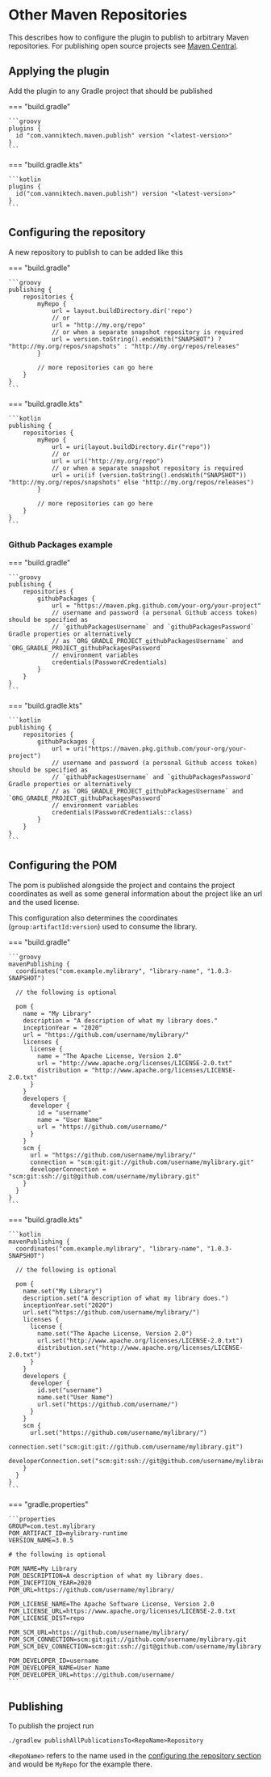 # Other Maven Repositories

This describes how to configure the plugin to publish to arbitrary Maven repositories. For publishing open source
projects see [Maven Central](central.md).

## Applying the plugin

Add the plugin to any Gradle project that should be published

=== "build.gradle"

    ```groovy
    plugins {
      id "com.vanniktech.maven.publish" version "<latest-version>"
    }
    ```

=== "build.gradle.kts"

    ```kotlin
    plugins {
      id("com.vanniktech.maven.publish") version "<latest-version>"
    }
    ```

## Configuring the repository

A new repository to publish to can be added like this

=== "build.gradle"

    ```groovy
    publishing {
        repositories {
            myRepo {
                url = layout.buildDirectory.dir('repo')
                // or
                url = "http://my.org/repo"
                // or when a separate snapshot repository is required
                url = version.toString().endsWith("SNAPSHOT") ? "http://my.org/repos/snapshots" : "http://my.org/repos/releases"
            }

            // more repositories can go here
        }
    }
    ```

=== "build.gradle.kts"

    ```kotlin
    publishing {
        repositories {
            myRepo {
                url = uri(layout.buildDirectory.dir("repo"))
                // or
                url = uri("http://my.org/repo")
                // or when a separate snapshot repository is required
                url = uri(if (version.toString().endsWith("SNAPSHOT")) "http://my.org/repos/snapshots" else "http://my.org/repos/releases")
            }

            // more repositories can go here
        }
    }
    ```

### Github Packages example

=== "build.gradle"

    ```groovy
    publishing {
        repositories {
            githubPackages {
                url = "https://maven.pkg.github.com/your-org/your-project"
                // username and password (a personal Github access token) should be specified as
                // `githubPackagesUsername` and `githubPackagesPassword` Gradle properties or alternatively
                // as `ORG_GRADLE_PROJECT_githubPackagesUsername` and `ORG_GRADLE_PROJECT_githubPackagesPassword`
                // environment variables
                credentials(PasswordCredentials)
            }
        }
    }
    ```

=== "build.gradle.kts"

    ```kotlin
    publishing {
        repositories {
            githubPackages {
                url = uri("https://maven.pkg.github.com/your-org/your-project")
                // username and password (a personal Github access token) should be specified as
                // `githubPackagesUsername` and `githubPackagesPassword` Gradle properties or alternatively
                // as `ORG_GRADLE_PROJECT_githubPackagesUsername` and `ORG_GRADLE_PROJECT_githubPackagesPassword`
                // environment variables
                credentials(PasswordCredentials::class)
            }
        }
    }
    ```


## Configuring the POM

The pom is published alongside the project and contains the project coordinates
as well as some general information about the project like an url and the used
license.

This configuration also determines the coordinates (`group:artifactId:version`) used to consume the library.

=== "build.gradle"

    ```groovy
    mavenPublishing {
      coordinates("com.example.mylibrary", "library-name", "1.0.3-SNAPSHOT")

      // the following is optional

      pom {
        name = "My Library"
        description = "A description of what my library does."
        inceptionYear = "2020"
        url = "https://github.com/username/mylibrary/"
        licenses {
          license {
            name = "The Apache License, Version 2.0"
            url = "http://www.apache.org/licenses/LICENSE-2.0.txt"
            distribution = "http://www.apache.org/licenses/LICENSE-2.0.txt"
          }
        }
        developers {
          developer {
            id = "username"
            name = "User Name"
            url = "https://github.com/username/"
          }
        }
        scm {
          url = "https://github.com/username/mylibrary/"
          connection = "scm:git:git://github.com/username/mylibrary.git"
          developerConnection = "scm:git:ssh://git@github.com/username/mylibrary.git"
        }
      }
    }
    ```

=== "build.gradle.kts"

    ```kotlin
    mavenPublishing {
      coordinates("com.example.mylibrary", "library-name", "1.0.3-SNAPSHOT")

      // the following is optional

      pom {
        name.set("My Library")
        description.set("A description of what my library does.")
        inceptionYear.set("2020")
        url.set("https://github.com/username/mylibrary/")
        licenses {
          license {
            name.set("The Apache License, Version 2.0")
            url.set("http://www.apache.org/licenses/LICENSE-2.0.txt")
            distribution.set("http://www.apache.org/licenses/LICENSE-2.0.txt")
          }
        }
        developers {
          developer {
            id.set("username")
            name.set("User Name")
            url.set("https://github.com/username/")
          }
        }
        scm {
          url.set("https://github.com/username/mylibrary/")
          connection.set("scm:git:git://github.com/username/mylibrary.git")
          developerConnection.set("scm:git:ssh://git@github.com/username/mylibrary.git")
        }
      }
    }
    ```

=== "gradle.properties"

    ```properties
    GROUP=com.test.mylibrary
    POM_ARTIFACT_ID=mylibrary-runtime
    VERSION_NAME=3.0.5

    # the following is optional

    POM_NAME=My Library
    POM_DESCRIPTION=A description of what my library does.
    POM_INCEPTION_YEAR=2020
    POM_URL=https://github.com/username/mylibrary/

    POM_LICENSE_NAME=The Apache Software License, Version 2.0
    POM_LICENSE_URL=https://www.apache.org/licenses/LICENSE-2.0.txt
    POM_LICENSE_DIST=repo

    POM_SCM_URL=https://github.com/username/mylibrary/
    POM_SCM_CONNECTION=scm:git:git://github.com/username/mylibrary.git
    POM_SCM_DEV_CONNECTION=scm:git:ssh://git@github.com/username/mylibrary.git

    POM_DEVELOPER_ID=username
    POM_DEVELOPER_NAME=User Name
    POM_DEVELOPER_URL=https://github.com/username/
    ```

## Publishing

To publish the project run
```
./gradlew publishAllPublicationsTo<RepoName>Repository
```

`<RepoName>` refers to the name used in the [configuring the repository section](#configuring-the-repository)
and would be `MyRepo` for the example there.

